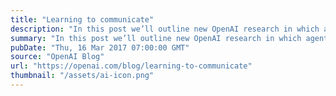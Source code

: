 ```yaml
---
title: "Learning to communicate"
description: "In this post we’ll outline new OpenAI research in which agents develop their own language."
summary: "In this post we’ll outline new OpenAI research in which agents develop their own language."
pubDate: "Thu, 16 Mar 2017 07:00:00 GMT"
source: "OpenAI Blog"
url: "https://openai.com/blog/learning-to-communicate"
thumbnail: "/assets/ai-icon.png"
---
```


